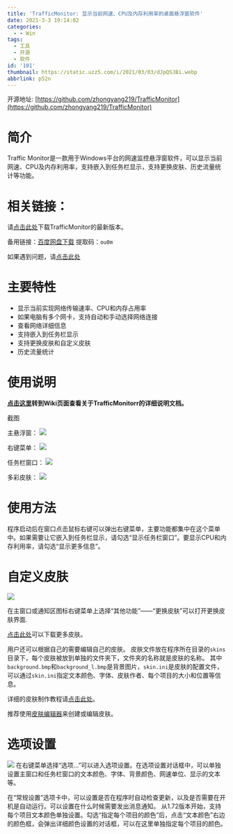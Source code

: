```yaml
---
title: 'TrafficMonitor: 显示当前网速、CPU及内存利用率的桌面悬浮窗软件'
date: 2021-3-3 19:14:02
categories:
  - - Win
tags:
  - 工具
  - 开源
  - 软件
id: '101'
thumbnail: https://static.uzz5.com/i/2021/03/03/dJpQSJBi.webp
abbrlink: p52n
---
```



开源地址: [https://github.com/zhongyang219/TrafficMonitor](https://github.com/zhongyang219/TrafficMonitor)

# 简介

Traffic Monitor是一款用于Windows平台的网速监控悬浮窗软件，可以显示当前网速、CPU及内存利用率，支持嵌入到任务栏显示，支持更换皮肤、历史流量统计等功能。

# 相关链接：

请[点击此处](https://github.com/zhongyang219/TrafficMonitor/releases/latest)下载TrafficMonitor的最新版本。 

备用链接：[百度网盘下载](https://pan.baidu.com/s/15PMt7s-ASpyDwtS__4cUhg) 提取码：`ou0m` 

如果遇到问题，请[点击此处](https://github.com/zhongyang219/TrafficMonitor/blob/master/Help.md)

# 主要特性

*   显示当前实现网络传输速率、CPU和内存占用率
*   如果电脑有多个网卡，支持自动和手动选择网络连接
*   查看网络详细信息
*   支持嵌入到任务栏显示
*   支持更换皮肤和自定义皮肤
*   历史流量统计

# 使用说明

**[点击这里](https://github.com/zhongyang219/TrafficMonitor/wiki)转到Wiki页面查看关于TrafficMonitorr的详细说明文档。** 

截图 

主悬浮窗： ![](https://static.uzz5.com/i/2021/03/03/r51ArDbA.webp) 

右键菜单： ![](https://static.uzz5.com/i/2021/03/03/C8o09ioV.webp) 

任务栏窗口： ![](https://static.uzz5.com/i/2021/03/03/x2c4oTEC.webp) 

多彩皮肤： ![](https://static.uzz5.com/i/2021/03/03/6z3Uy7lV.webp)

# 使用方法

程序启动后在窗口点击鼠标右键可以弹出右键菜单，主要功能都集中在这个菜单中。如果需要让它嵌入到任务栏显示，请勾选“显示任务栏窗口”。要显示CPU和内存利用率，请勾选“显示更多信息”。

# 自定义皮肤

![](https://static.uzz5.com/i/2021/03/03/rf3dT5zb.webp) 

在主窗口或通知区图标右键菜单上选择“其他功能”——“更换皮肤”可以打开更换皮肤界面. 

[点击此处](https://github.com/zhongyang219/TrafficMonitorSkin/blob/master/皮肤下载.md)可以下载更多皮肤。

用户还可以根据自己的需要编辑自己的皮肤。 皮肤文件放在程序所在目录的`skins`目录下，每个皮肤被放到单独的文件夹下，文件夹的名称就是皮肤的名称。 其中`background.bmp`和`background_l.bmp`是背景图片，`skin.ini`是皮肤的配置文件，可以通过`skin.ini`指定文本颜色、字体、皮肤作者、每个项目的大小和位置等信息。 

详细的皮肤制作教程请[点击此处](https://github.com/zhongyang219/TrafficMonitor/blob/master/皮肤制作教程.md)。 

推荐使用[皮肤编辑器](https://github.com/zhongyang219/TrafficMonitorSkinEditor/releases)来创建或编辑皮肤。

# 选项设置

![](https://static.uzz5.com/i/2021/03/03/A5hwn8lC.webp) 在右键菜单选择“选项...”可以进入选项设置。在选项设置对话框中，可以单独设置主窗口和任务栏窗口的文本颜色、字体、背景颜色、网速单位、显示的文本等。 

在“常规设置”选项卡中，可以设置是否在程序时自动检查更新，以及是否需要在开机是自动运行。可以设置在什么时候需要发出消息通知。 从1.72版本开始，支持每个项目文本颜色单独设置。勾选“指定每个项目的颜色”后，点击“文本颜色”右边的颜色框，会弹出详细颜色设置的对话框，可以在这里单独指定每个项目的颜色。